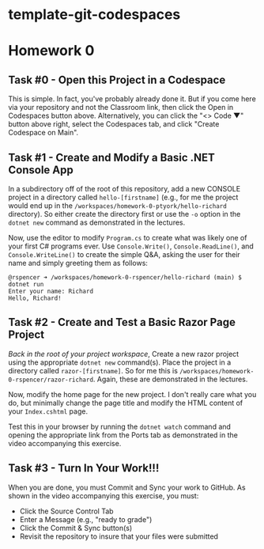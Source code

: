 # template-git-codespaces

# Homework 0

## Task #0 - Open this Project in a Codespace

This is simple. In fact, you've probably already done it. But if you come here via your repository and not the Classroom link, then click the Open in Codespaces button above. Alternatively, you can click the "<> Code ▼" button above right, select the Codespaces tab, and click "Create Codespace on Main".

## Task #1 - Create and Modify a Basic .NET Console App

In a subdirectory off of the root of this repository, add a new CONSOLE project in a directory called `hello-[firstname]` (e.g., for me the project would end up in the `/workspaces/homework-0-ptyork/hello-richard` directory). So either create the directory first or use the `-o` option in the `dotnet new` command as demonstrated in the lectures.

Now, use the editor to modify `Program.cs` to create what was likely one of your first C# programs ever. Use `Console.Write()`, `Console.ReadLine()`, and `Console.WriteLine()` to create the simple Q&A, asking the user for their name and simply greeting them as follows:

```
@rspencer ➜ /workspaces/homework-0-rspencer/hello-richard (main) $ dotnet run
Enter your name: Richard
Hello, Richard!
```

## Task #2 - Create and Test a Basic Razor Page Project

*Back in the root of your project workspace*, Create a new razor project using the appropriate `dotnet new` command(s). Place the project in a directory called `razor-[firstname]`. So for me this is `/workspaces/homework-0-rspencer/razor-richard`. Again, these are demonstrated in the lectures.

Now, modify the home page for the new project. I don't really care what you do, but minimally change the page title and modify the HTML content of your `Index.cshtml` page.

Test this in your browser by running the `dotnet watch` command and opening the appropriate link from the Ports tab as demonstrated in the video accompanying this exercise.

## Task #3 - Turn In Your Work!!!

When you are done, you must Commit and Sync your work to GitHub. As shown in the video accompanying this exercise, you must:

* Click the Source Control Tab
* Enter a Message (e.g., "ready to grade")
* Click the Commit & Sync button(s)
* Revisit the repository to insure that your files were submitted
